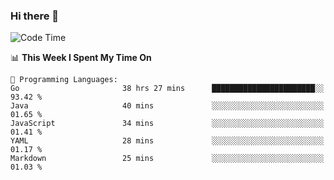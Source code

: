 ### Hi there 👋

<!--
**CrazyCollin/crazycollin** is a ✨ _special_ ✨ repository because its `README.md` (this file) appears on your GitHub profile.

Here are some ideas to get you started:

- 🔭 I’m currently working on ...
- 🌱 I’m currently learning ...
- 👯 I’m looking to collaborate on ...
- 🤔 I’m looking for help with ...
- 💬 Ask me about ...
- 📫 How to reach me: ...
- 😄 Pronouns: ...
- ⚡ Fun fact: ...
-->

<!--START_SECTION:waka-->
![Code Time](http://img.shields.io/badge/Code%20Time-930%20hrs%2033%20mins-blue)

📊 **This Week I Spent My Time On** 

```text
💬 Programming Languages: 
Go                       38 hrs 27 mins      ███████████████████████░░   93.42 % 
Java                     40 mins             ░░░░░░░░░░░░░░░░░░░░░░░░░   01.65 % 
JavaScript               34 mins             ░░░░░░░░░░░░░░░░░░░░░░░░░   01.41 % 
YAML                     28 mins             ░░░░░░░░░░░░░░░░░░░░░░░░░   01.17 % 
Markdown                 25 mins             ░░░░░░░░░░░░░░░░░░░░░░░░░   01.03 % 
```


<!--END_SECTION:waka-->
